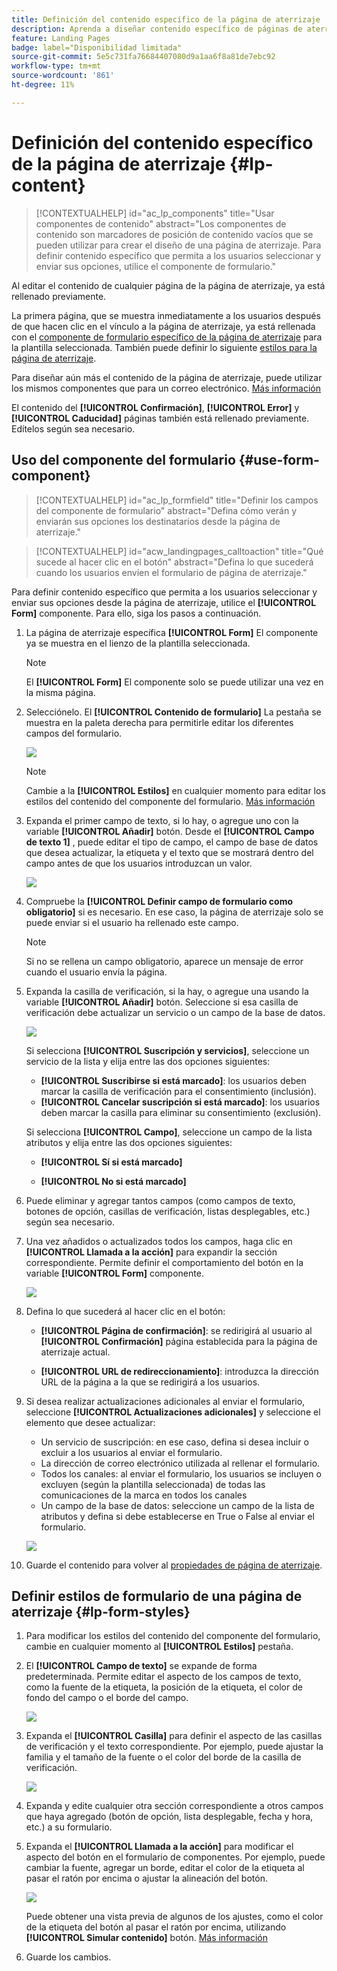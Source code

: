 ```yaml
---
title: Definición del contenido específico de la página de aterrizaje
description: Aprenda a diseñar contenido específico de páginas de aterrizaje en Campaign Web
feature: Landing Pages
badge: label="Disponibilidad limitada"
source-git-commit: 5e5c731fa76684407080d9a1aa6f8a81de7ebc92
workflow-type: tm+mt
source-wordcount: '861'
ht-degree: 11%

---
```


# Definición del contenido específico de la página de aterrizaje {#lp-content}

>[!CONTEXTUALHELP]
>id="ac_lp_components"
>title="Usar componentes de contenido"
>abstract="Los componentes de contenido son marcadores de posición de contenido vacíos que se pueden utilizar para crear el diseño de una página de aterrizaje. Para definir contenido específico que permita a los usuarios seleccionar y enviar sus opciones, utilice el componente de formulario."

Al editar el contenido de cualquier página de la página de aterrizaje, ya está rellenado previamente.

La primera página, que se muestra inmediatamente a los usuarios después de que hacen clic en el vínculo a la página de aterrizaje, ya está rellenada con el [componente de formulario específico de la página de aterrizaje](#use-form-component) para la plantilla seleccionada<!-- to enable users to select and submit their choices-->. También puede definir lo siguiente [estilos para la página de aterrizaje](#lp-form-styles).

Para diseñar aún más el contenido de la página de aterrizaje, puede utilizar los mismos componentes que para un correo electrónico. [Más información](../email/content-components.md#add-content-components)

El contenido del **[!UICONTROL Confirmación]**, **[!UICONTROL Error]** y **[!UICONTROL Caducidad]** páginas también está rellenado previamente. Edítelos según sea necesario.

## Uso del componente del formulario {#use-form-component}

>[!CONTEXTUALHELP]
>id="ac_lp_formfield"
>title="Definir los campos del componente de formulario"
>abstract="Defina cómo verán y enviarán sus opciones los destinatarios desde la página de aterrizaje."

>[!CONTEXTUALHELP]
>id="acw_landingpages_calltoaction"
>title="Qué sucede al hacer clic en el botón"
>abstract="Defina lo que sucederá cuando los usuarios envíen el formulario de página de aterrizaje."

Para definir contenido específico que permita a los usuarios seleccionar y enviar sus opciones desde la página de aterrizaje, utilice el **[!UICONTROL Form]** componente. Para ello, siga los pasos a continuación.

1. La página de aterrizaje específica **[!UICONTROL Form]** El componente ya se muestra en el lienzo de la plantilla seleccionada.

   >[!NOTE]
   >
   >El **[!UICONTROL Form]** El componente solo se puede utilizar una vez en la misma página.

1. Selecciónelo. El **[!UICONTROL Contenido de formulario]** La pestaña se muestra en la paleta derecha para permitirle editar los diferentes campos del formulario.

   ![](assets/lp-form-component.png)

   >[!NOTE]
   >
   >Cambie a la **[!UICONTROL Estilos]** en cualquier momento para editar los estilos del contenido del componente del formulario. [Más información](#lp-form-styles)

1. Expanda el primer campo de texto, si lo hay, o agregue uno con la variable **[!UICONTROL Añadir]** botón. Desde el **[!UICONTROL Campo de texto 1]** , puede editar el tipo de campo, el campo de base de datos que desea actualizar, la etiqueta y el texto que se mostrará dentro del campo antes de que los usuarios introduzcan un valor.

   ![](assets/lp-form-text-field.png)

1. Compruebe la **[!UICONTROL Definir campo de formulario como obligatorio]** si es necesario. En ese caso, la página de aterrizaje solo se puede enviar si el usuario ha rellenado este campo.

   >[!NOTE]
   >
   >Si no se rellena un campo obligatorio, aparece un mensaje de error cuando el usuario envía la página.

1. Expanda la casilla de verificación, si la hay, o agregue una usando la variable **[!UICONTROL Añadir]** botón. Seleccione si esa casilla de verificación debe actualizar un servicio o un campo de la base de datos.

   ![](assets/lp-form-checkbox.png)

   Si selecciona **[!UICONTROL Suscripción y servicios]**, seleccione un servicio de la lista y elija entre las dos opciones siguientes:

   * **[!UICONTROL Suscribirse si está marcado]**: los usuarios deben marcar la casilla de verificación para el consentimiento (inclusión).
   * **[!UICONTROL Cancelar suscripción si está marcado]**: los usuarios deben marcar la casilla para eliminar su consentimiento (exclusión).

   Si selecciona **[!UICONTROL Campo]**, seleccione un campo de la lista atributos y elija entre las dos opciones siguientes:

   * **[!UICONTROL Sí si está marcado]**<!--TBC-->

   * **[!UICONTROL No si está marcado]**<!--TBC-->

1. Puede eliminar y agregar tantos campos (como campos de texto, botones de opción, casillas de verificación, listas desplegables, etc.) según sea necesario.

1. Una vez añadidos o actualizados todos los campos, haga clic en **[!UICONTROL Llamada a la acción]** para expandir la sección correspondiente. Permite definir el comportamiento del botón en la variable **[!UICONTROL Form]** componente.

   ![](assets/lp-call-to-action.png)

1. Defina lo que sucederá al hacer clic en el botón:

   * **[!UICONTROL Página de confirmación]**: se redirigirá al usuario al **[!UICONTROL Confirmación]** página establecida para la página de aterrizaje actual.

   * **[!UICONTROL URL de redireccionamiento]**: introduzca la dirección URL de la página a la que se redirigirá a los usuarios.

1. Si desea realizar actualizaciones adicionales al enviar el formulario, seleccione **[!UICONTROL Actualizaciones adicionales]** y seleccione el elemento que desee actualizar:
   * Un servicio de suscripción: en ese caso, defina si desea incluir o excluir a los usuarios al enviar el formulario.
   * La dirección de correo electrónico utilizada al rellenar el formulario.
   * Todos los canales: al enviar el formulario, los usuarios se incluyen o excluyen (según la plantilla seleccionada) de todas las comunicaciones de la marca en todos los canales
   * Un campo de la base de datos: seleccione un campo de la lista de atributos y defina si debe establecerse en True o False al enviar el formulario.

   ![](assets/lp-form-additionnal-updates.png)

1. Guarde el contenido para volver al [propiedades de página de aterrizaje](create-lp.md#create-landing-page).

## Definir estilos de formulario de una página de aterrizaje {#lp-form-styles}

1. Para modificar los estilos del contenido del componente del formulario, cambie en cualquier momento al **[!UICONTROL Estilos]** pestaña.

1. El **[!UICONTROL Campo de texto]** se expande de forma predeterminada. Permite editar el aspecto de los campos de texto, como la fuente de la etiqueta, la posición de la etiqueta, el color de fondo del campo o el borde del campo.

   ![](assets/lp-text-styles.png)

1. Expanda el **[!UICONTROL Casilla]** para definir el aspecto de las casillas de verificación y el texto correspondiente. Por ejemplo, puede ajustar la familia y el tamaño de la fuente o el color del borde de la casilla de verificación.

   ![](assets/lp-checkbox-style.png)

1. Expanda y edite cualquier otra sección correspondiente a otros campos que haya agregado (botón de opción, lista desplegable, fecha y hora, etc.) a su formulario.

1. Expanda el **[!UICONTROL Llamada a la acción]** para modificar el aspecto del botón en el formulario de componentes. Por ejemplo, puede cambiar la fuente, agregar un borde, editar el color de la etiqueta al pasar el ratón por encima o ajustar la alineación del botón.

   ![](assets/lp-call-to-action-style.png)

   Puede obtener una vista previa de algunos de los ajustes, como el color de la etiqueta del botón al pasar el ratón por encima, utilizando **[!UICONTROL Simular contenido]** botón. [Más información](create-lp.md#test-landing-page)

1. Guarde los cambios.
